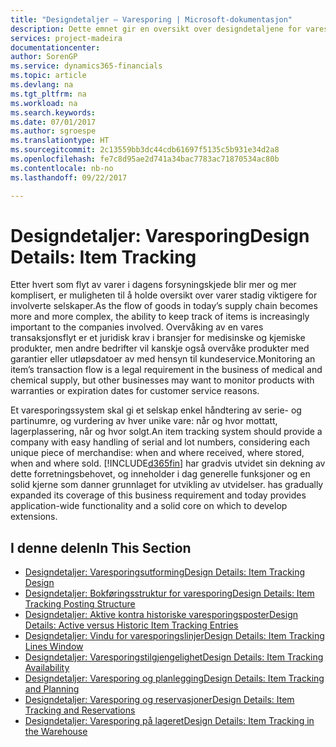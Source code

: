 ```yaml
---
title: "Designdetaljer – Varesporing | Microsoft-dokumentasjon"
description: Dette emnet gir en oversikt over designdetaljene for varesporing.
services: project-madeira
documentationcenter: 
author: SorenGP
ms.service: dynamics365-financials
ms.topic: article
ms.devlang: na
ms.tgt_pltfrm: na
ms.workload: na
ms.search.keywords: 
ms.date: 07/01/2017
ms.author: sgroespe
ms.translationtype: HT
ms.sourcegitcommit: 2c13559bb3dc44cdb61697f5135c5b931e34d2a8
ms.openlocfilehash: fe7c8d95ae2d741a34bac7783ac71870534ac80b
ms.contentlocale: nb-no
ms.lasthandoff: 09/22/2017

---
```

# <a name="design-details-item-tracking"></a><span data-ttu-id="2e3f8-103">Designdetaljer: Varesporing</span><span class="sxs-lookup"><span data-stu-id="2e3f8-103">Design Details: Item Tracking</span></span>
<span data-ttu-id="2e3f8-104">Etter hvert som flyt av varer i dagens forsyningskjede blir mer og mer komplisert, er muligheten til å holde oversikt over varer stadig viktigere for involverte selskaper.</span><span class="sxs-lookup"><span data-stu-id="2e3f8-104">As the flow of goods in today’s supply chain becomes more and more complex, the ability to keep track of items is increasingly important to the companies involved.</span></span> <span data-ttu-id="2e3f8-105">Overvåking av en vares transaksjonsflyt er et juridisk krav i bransjer for medisinske og kjemiske produkter, men andre bedrifter vil kanskje også overvåke produkter med garantier eller utløpsdatoer av med hensyn til kundeservice.</span><span class="sxs-lookup"><span data-stu-id="2e3f8-105">Monitoring an item’s transaction flow is a legal requirement in the business of medical and chemical supply, but other businesses may want to monitor products with warranties or expiration dates for customer service reasons.</span></span>  

<span data-ttu-id="2e3f8-106">Et varesporingssystem skal gi et selskap enkel håndtering av serie- og partinumre, og vurdering av hver unike vare: når og hvor mottatt, lagerplassering, når og hvor solgt.</span><span class="sxs-lookup"><span data-stu-id="2e3f8-106">An item tracking system should provide a company with easy handling of serial and lot numbers, considering each unique piece of merchandise: when and where received, where stored, when and where sold.</span></span> [!INCLUDE[d365fin](includes/d365fin_md.md)]<span data-ttu-id="2e3f8-107"> har gradvis utvidet sin dekning av dette forretningsbehovet, og inneholder i dag generelle funksjoner og en solid kjerne som danner grunnlaget for utvikling av utvidelser.</span><span class="sxs-lookup"><span data-stu-id="2e3f8-107"> has gradually expanded its coverage of this business requirement and today provides application-wide functionality and a solid core on which to develop extensions.</span></span>  

## <a name="in-this-section"></a><span data-ttu-id="2e3f8-108">I denne delen</span><span class="sxs-lookup"><span data-stu-id="2e3f8-108">In This Section</span></span>  
* [<span data-ttu-id="2e3f8-109">Designdetaljer: Varesporingsutforming</span><span class="sxs-lookup"><span data-stu-id="2e3f8-109">Design Details: Item Tracking Design</span></span>](design-details-item-tracking-design.md)  
* [<span data-ttu-id="2e3f8-110">Designdetaljer: Bokføringsstruktur for varesporing</span><span class="sxs-lookup"><span data-stu-id="2e3f8-110">Design Details: Item Tracking Posting Structure</span></span>](design-details-item-tracking-posting-structure.md)  
* [<span data-ttu-id="2e3f8-111">Designdetaljer: Aktive kontra historiske varesporingsposter</span><span class="sxs-lookup"><span data-stu-id="2e3f8-111">Design Details: Active versus Historic Item Tracking Entries</span></span>](design-details-active-versus-historic-item-tracking-entries.md)  
* [<span data-ttu-id="2e3f8-112">Designdetaljer: Vindu for varesporingslinjer</span><span class="sxs-lookup"><span data-stu-id="2e3f8-112">Design Details: Item Tracking Lines Window</span></span>](design-details-item-tracking-lines-window.md)  
* [<span data-ttu-id="2e3f8-113">Designdetaljer: Varesporingstilgjengelighet</span><span class="sxs-lookup"><span data-stu-id="2e3f8-113">Design Details: Item Tracking Availability</span></span>](design-details-item-tracking-availability.md)  
* [<span data-ttu-id="2e3f8-114">Designdetaljer: Varesporing og planlegging</span><span class="sxs-lookup"><span data-stu-id="2e3f8-114">Design Details: Item Tracking and Planning</span></span>](design-details-item-tracking-and-planning.md)  
* [<span data-ttu-id="2e3f8-115">Designdetaljer: Varesporing og reservasjoner</span><span class="sxs-lookup"><span data-stu-id="2e3f8-115">Design Details: Item Tracking and Reservations</span></span>](design-details-item-tracking-and-reservations.md)  
* [<span data-ttu-id="2e3f8-116">Designdetaljer: Varesporing på lageret</span><span class="sxs-lookup"><span data-stu-id="2e3f8-116">Design Details: Item Tracking in the Warehouse</span></span>](design-details-item-tracking-in-the-warehouse.md)

